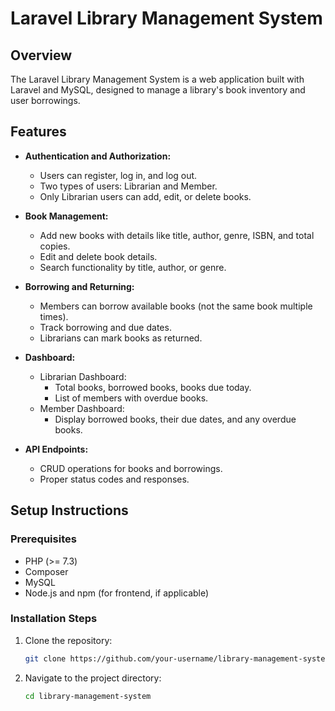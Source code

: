 # Laravel Library Management System

## Overview
The Laravel Library Management System is a web application built with Laravel and MySQL, designed to manage a library's book inventory and user borrowings.

## Features
- **Authentication and Authorization:**
  - Users can register, log in, and log out.
  - Two types of users: Librarian and Member.
  - Only Librarian users can add, edit, or delete books.

- **Book Management:**
  - Add new books with details like title, author, genre, ISBN, and total copies.
  - Edit and delete book details.
  - Search functionality by title, author, or genre.

- **Borrowing and Returning:**
  - Members can borrow available books (not the same book multiple times).
  - Track borrowing and due dates.
  - Librarians can mark books as returned.

- **Dashboard:**
  - Librarian Dashboard:
    - Total books, borrowed books, books due today.
    - List of members with overdue books.
  - Member Dashboard:
    - Display borrowed books, their due dates, and any overdue books.

- **API Endpoints:**
  - CRUD operations for books and borrowings.
  - Proper status codes and responses.

## Setup Instructions

### Prerequisites
- PHP (>= 7.3)
- Composer
- MySQL
- Node.js and npm (for frontend, if applicable)

### Installation Steps
1. Clone the repository:
   ```bash
   git clone https://github.com/your-username/library-management-system.git

1. Navigate to the project directory:
   ```bash
   cd library-management-system

